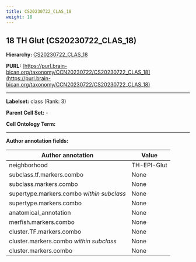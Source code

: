 ```yaml
---
title: CS20230722_CLAS_18
weight: 18
---
```

## 18 TH Glut (CS20230722_CLAS_18)
<b>Hierarchy: </b>
[CS20230722_CLAS_18](../CS20230722_CLAS_18)

**PURL:** [https://purl.brain-bican.org/taxonomy/CCN20230722/CS20230722_CLAS_18](https://purl.brain-bican.org/taxonomy/CCN20230722/CS20230722_CLAS_18)

---


**Labelset:** class (Rank: 3)

**Parent Cell Set:** -



**Cell Ontology Term:** 

[MARKER GENES.]: #


---

[TRANSFERRED ANNOTATIONS.]: #


[AUTHOR ANNOTATION FIELDS.]: #


**Author annotation fields:**

| Author annotation | Value |
|-------------------|-------|
|neighborhood|TH-EPI-Glut|
|subclass.tf.markers.combo|None|
|subclass.markers.combo|None|
|supertype.markers.combo _within subclass_|None|
|supertype.markers.combo|None|
|anatomical_annotation|None|
|merfish.markers.combo|None|
|cluster.TF.markers.combo|None|
|cluster.markers.combo _within subclass_|None|
|cluster.markers.combo|None|
